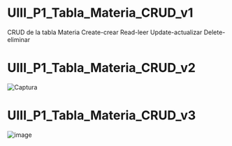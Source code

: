 # UIII_P1_Tabla_Materia_CRUD_v1
CRUD de la tabla Materia Create-crear Read-leer Update-actualizar Delete-eliminar
# UIII_P1_Tabla_Materia_CRUD_v2
![Captura](https://github.com/user-attachments/assets/c77e4563-3b95-48a1-ac82-6e1dcbfa09dd)
# UIII_P1_Tabla_Materia_CRUD_v3
![image](https://github.com/user-attachments/assets/f92fbb71-2c9a-419b-906e-0cac418453a7)
